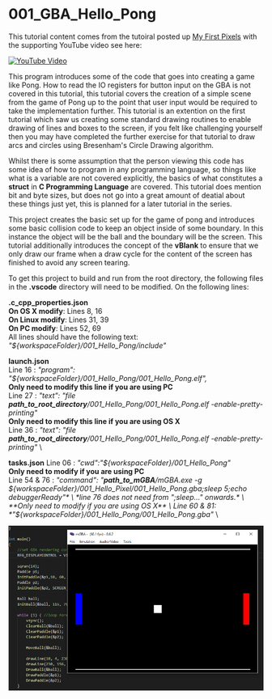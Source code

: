 # 001_GBA_Hello_Pong

This tutorial content comes from the tutoiral posted up [My First Pixels](https://jamiedstewart.github.io/gba%20dev/2019/02/16/GBA-Dev-My-First-Pixels.html) with the supporting YouTube video see here:

[![YouTube Video](https://img.youtube.com/vi/RDehQfeNNNs/2.jpg)](https://www.youtube.com/embed/RDehQfeNNNs)

This program introduces some of the code that goes into creating a game like Pong. How to read the IO registers for button input on the GBA is not covered in this tutorial, this tutorial covers the creation of a simple scene from the game of Pong up to the point that user input would be required to take the implementation further. This tutorial is an extention on the first tutorial which saw us creating some standard drawing routines to enable drawing of lines and boxes to the screen, if you felt like challenging yourself then you may have completed the further exercise for that tutorial to draw arcs and circles using Bresenham's Circle Drawing algorithm.

Whilst there is some assumption that the person viewing this code has some idea of how to program in any programming language, so things like what is a variable are not covered explicitly, the basics of what constitutes a **struct** in **C Programming Language** are covered. This tutorial does mention bit and byte sizes, but does not go into a great amount of deatial about these things just yet, this is planned for a later tutorial in the series.

This project creates the basic set up for the game of pong and introduces some basic collision code to keep an object inside of some boundary. In this instance the object will be the ball and the boundary will be the screen. This tutorial additionally introduces the concept of the **vBlank** to ensure that we only draw our frame when a draw cycle for the content of the screen has finished to avoid any screen tearing.  

To get this project to build and run from the root directory, the following files in the **.vscode** directory will need to be modified. On the following lines:

**.c_cpp_properties.json**\
**On OS X modify**: Lines 8, 16\
**On Linux modify**: Lines 31, 39\
**On PC modify**: Lines 52, 69\
All lines should have the following text:  *"${workspaceFolder}/001_Hello_Pong/include"*  

**launch.json**  
Line 16 : *"program": "${workspaceFolder}/001_Hello_Pong/001_Hello_Pong.elf",* \
**Only need to modify this line if you are using PC** \
Line 27 : *"text": "file **path_to_root_directory**/001_Hello_Pong/001_Hello_Pong.elf -enable-pretty-printing"* \
**Only need to modify this line if you are using OS X** \
Line 36 : *"text": "file **path_to_root_directory**/001_Hello_Pong/001_Hello_Pong.elf -enable-pretty-printing"* \

**tasks.json**
Line 06 : *"cwd":"${workspaceFolder}/001_Hello_Pong"* \
 **Only need to modify if you are using PC** \
Line 54 & 76 : *"command": "**path_to_mGBA**/mGBA.exe -g ${workspaceFolder}/001_Hello_Pixel/001_Hello_Pong.gba;sleep 5;echo debuggerReady"* \
*line 76 does not need from ";sleep..." onwards.* \
**Only need to modify if you are using OS X** \
Line 60 & 81: *"${workspaceFolder}/001_Hello_Pong/001_Hello_Pong.gba"* \

![Look It Works](./images/screenshot.PNG)
